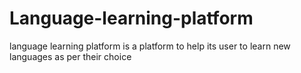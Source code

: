 # Language-learning-platform
language learning platform is a platform to help its user to learn new languages as per their choice
